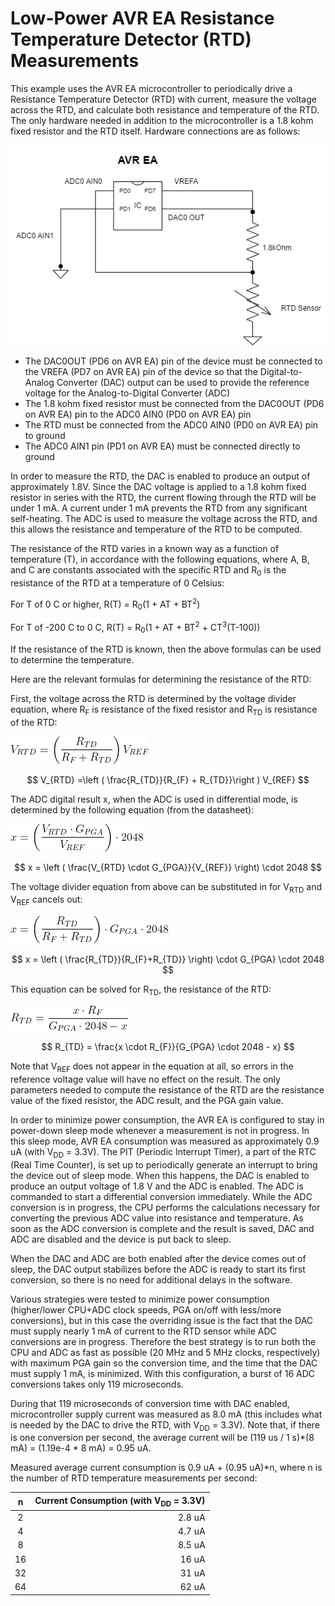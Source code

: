 # Low-Power AVR EA Resistance Temperature Detector (RTD) Measurements

This example uses the AVR EA microcontroller to periodically drive
a Resistance Temperature Detector (RTD) with current, measure the
voltage across the RTD, and calculate both resistance and
temperature of the RTD.  The only hardware needed in addition to
the microcontroller is a 1.8 kohm fixed resistor and the RTD itself.
Hardware connections are as follows:

![](images/HardwareConnections.png)
* The DAC0OUT (PD6 on AVR EA) pin of the device must be connected to the
VREFA (PD7 on AVR EA) pin of the device so that the Digital-to-Analog
Converter (DAC) output can be used to provide the reference voltage for
the Analog-to-Digital Converter (ADC)
* The 1.8 kohm fixed resistor must be connected from the
DAC0OUT (PD6 on AVR EA) pin to the ADC0 AIN0 (PD0 on AVR EA) pin
* The RTD must be connected from the ADC0 AIN0 (PD0 on AVR EA) pin to ground
* The ADC0 AIN1 pin (PD1 on AVR EA) must be connected directly to ground

In order to measure the RTD, the DAC is enabled to produce an output of
approximately 1.8V.  Since the DAC voltage is applied to a 1.8 kohm fixed resistor in
series with the RTD, the current flowing through the RTD will be under
1 mA.  A current under 1 mA prevents the RTD from any significant self-heating.
The ADC is used to measure the voltage across the RTD, and this
allows the resistance and temperature of the RTD to be computed.

The resistance of the RTD varies in a known way as a function of temperature (T),
in accordance with the following equations, where A, B, and C are constants
associated with the specific RTD and R<sub>0</sub> is the resistance of the
RTD at a temperature of 0 Celsius:

For T of 0 C or higher, R(T) = R<sub>0</sub>(1 + AT + BT<sup>2</sup>)

For T of -200 C to 0 C, R(T) = R<sub>0</sub>(1 + AT + BT<sup>2</sup> + CT<sup>3</sup>(T-100))

If the resistance of the RTD is known, then the above formulas can be
used to determine the temperature.

Here are the relevant formulas for determining the resistance of the RTD:

First, the voltage across the RTD is determined by the voltage divider
equation, where R<sub>F</sub> is resistance of the fixed resistor and R<sub>TD</sub> is
resistance of the RTD:

![](images/V_RTD_equation.png)

$$
V_{RTD} =\left ( \frac{R_{TD}}{R_{F} + R_{TD}}\right ) V_{REF}
$$


The ADC digital result x, when the ADC is used in differential mode, is
determined by the following equation (from the datasheet):

![](images/x_equation.png)

$$
x = \left ( \frac{V_{RTD} \cdot G_{PGA}}{V_{REF}} \right) \cdot 2048
$$

The voltage divider equation from above can be substituted in for V<sub>RTD</sub>
and V<sub>REF</sub> cancels out:

![](images/x_equation2.png)

$$
x = \left ( \frac{R_{TD}}{R_{F}+R_{TD}} \right) \cdot G_{PGA} \cdot 2048
$$

This equation can be solved for R<sub>TD</sub>, the resistance of the RTD:

![](images/R_TD_equation.png)

$$
R_{TD} = \frac{x \cdot R_{F}}{G_{PGA} \cdot 2048 - x}
$$

Note that V<sub>REF</sub> does not appear in the equation at all, so errors in the
reference voltage value will have no effect on the result.  The only
parameters needed to compute the resistance of the RTD are the resistance
value of the fixed resistor, the ADC result, and the PGA gain value.

In order to minimize power consumption, the AVR EA is configured to stay in
power-down sleep mode whenever a measurement is not in progress.
In this sleep mode, AVR EA consumption
was measured as approximately 0.9 uA (with V<sub>DD</sub> = 3.3V).
The PIT (Periodic Interrupt Timer), a
part of the RTC (Real Time Counter), is set up to periodically generate an
interrupt to bring the device out of sleep mode.  When this happens, the DAC
is enabled to produce an output voltage of 1.8 V and the ADC is enabled.
The ADC is commanded to start a differential conversion immediately.  While
the ADC conversion is in progress, the CPU performs the calculations necessary
for converting the previous ADC value into resistance and temperature.
As soon as the ADC conversion is complete and the result is saved,
DAC and ADC are disabled and the device is put back to sleep.

When the DAC and ADC are both enabled after the device comes out of sleep, the DAC output
stabilizes before the ADC is ready to start its first conversion, so there is
no need for additional delays in the software.

Various strategies were tested to minimize power
consumption (higher/lower CPU+ADC clock speeds, PGA on/off with less/more
conversions), but in this case the overriding issue is the fact that
the DAC must supply nearly 1 mA of current to the RTD sensor while ADC conversions
are in progress.  Therefore the best strategy is to run both
the CPU and ADC as fast as possible (20 MHz and 5 MHz clocks, respectively) with maximum
PGA gain so the conversion time, and the time that the DAC must supply
1 mA, is minimized.  With this configuration, a burst of 16 ADC conversions
takes only 119 microseconds.

During that 119 microseconds of conversion time with DAC enabled, microcontroller
supply current was measured as 8.0 mA (this includes what is needed by
the DAC to drive the RTD, with V<sub>DD</sub> = 3.3V).  Note that, if there is
one conversion per second, the average current will be (119 us / 1 s)*(8 mA) =
(1.19e-4 * 8 mA) = 0.95 uA.

Measured average current consumption is 0.9 uA + (0.95 uA)*n, where
n is the number of RTD temperature measurements per second:

|n         |Current Consumption (with V<sub>DD</sub> = 3.3V) |
|:--------:|------------------:|
|2         |2.8 uA |
|4         |4.7 uA |
|8         |8.5 uA |
|16        |16 uA  |
|32        |31 uA  |
|64        |62 uA  |

